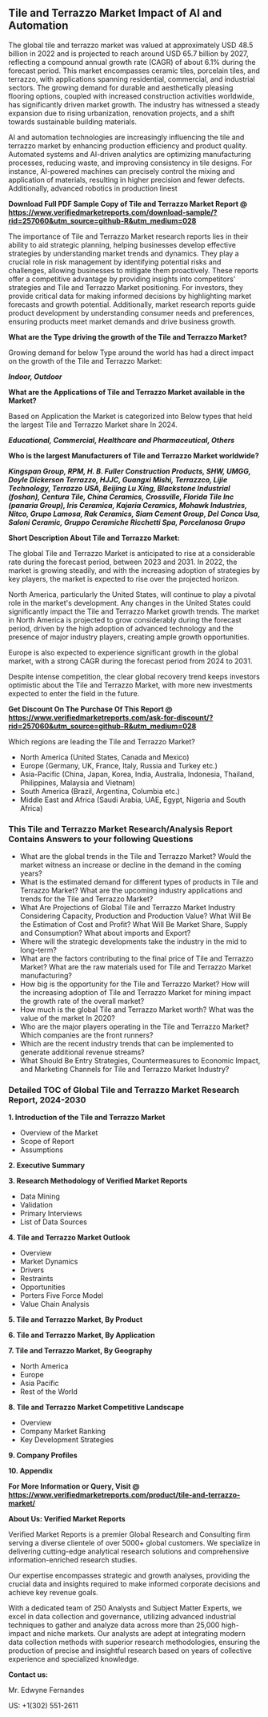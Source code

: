 <h2>Tile and Terrazzo Market Impact of AI and Automation</h2><p>The global tile and terrazzo market was valued at approximately USD 48.5 billion in 2022 and is projected to reach around USD 65.7 billion by 2027, reflecting a compound annual growth rate (CAGR) of about 6.1% during the forecast period. This market encompasses ceramic tiles, porcelain tiles, and terrazzo, with applications spanning residential, commercial, and industrial sectors. The growing demand for durable and aesthetically pleasing flooring options, coupled with increased construction activities worldwide, has significantly driven market growth. The industry has witnessed a steady expansion due to rising urbanization, renovation projects, and a shift towards sustainable building materials.</p><p>AI and automation technologies are increasingly influencing the tile and terrazzo market by enhancing production efficiency and product quality. Automated systems and AI-driven analytics are optimizing manufacturing processes, reducing waste, and improving consistency in tile designs. For instance, AI-powered machines can precisely control the mixing and application of materials, resulting in higher precision and fewer defects. Additionally, advanced robotics in production linest</p><p id="" class=""><strong>Download Full PDF Sample Copy of Tile and Terrazzo Market Report @ <a href="https://www.verifiedmarketreports.com/download-sample/?rid=257060&utm_source=github-R&utm_medium=028" target="_blank">https://www.verifiedmarketreports.com/download-sample/?rid=257060&utm_source=github-R&utm_medium=028</a></strong></p><p>The importance of&nbsp;Tile and Terrazzo Market research reports lies in their ability to aid strategic planning, helping businesses develop effective strategies by understanding market trends and dynamics. They play a crucial role in risk management by identifying potential risks and challenges, allowing businesses to mitigate them proactively. These reports offer a competitive advantage by providing insights into competitors' strategies and Tile and Terrazzo Market positioning. For investors, they provide critical data for making informed decisions by highlighting market forecasts and growth potential. Additionally, market research reports guide product development by understanding consumer needs and preferences, ensuring products meet market demands and drive business growth.</p><p><strong>What are the&nbsp;Type driving the growth of the Tile and Terrazzo Market?</strong></p><p id="" class="">Growing demand for below Type around the world has had a direct impact on the growth of the Tile and Terrazzo Market:</p><em><strong>Indoor, Outdoor</strong></em></p><strong>What are the&nbsp;Applications&nbsp;of Tile and Terrazzo Market available in the Market?</strong></p><p id="" class="">Based on Application the Market is categorized into Below types that held the largest Tile and Terrazzo Market share In 2024.</p><em><strong>Educational, Commercial, Healthcare and Pharmaceutical, Others</strong></em></p><strong>Who is the largest Manufacturers of Tile and Terrazzo Market worldwide?</strong></p><p><em><strong>Kingspan Group, RPM, H. B. Fuller Construction Products, SHW, UMGG, Doyle Dickerson Terrazzo, HJJC, Guangxi Mishi, Terrazzco, Lijie Technology, Terrazzo USA, Beijing Lu Xing, Blackstone Industrial (foshan), Centura Tile, China Ceramics, Crossville, Florida Tile Inc (panaria Group), Iris Ceramica, Kajaria Ceramics, Mohawk Industries, Nitco, Grupo Lamosa, Rak Ceramics, Siam Cement Group, Del Conca Usa, Saloni Ceramic, Gruppo Ceramiche Ricchetti Spa, Porcelanosa Grupo</strong></em></p><p id="" class=""><strong>Short Description About Tile and Terrazzo Market:</strong></p><p>The global Tile and Terrazzo Market is anticipated to rise at a considerable rate during the forecast period, between 2023 and 2031. In 2022, the market is growing steadily, and with the increasing adoption of strategies by key players, the market is expected to rise over the projected horizon.</p><p>North America, particularly the United States, will continue to play a pivotal role in the market's development. Any changes in the United States could significantly impact the Tile and Terrazzo Market growth trends. The market in North America is projected to grow considerably during the forecast period, driven by the high adoption of advanced technology and the presence of major industry players, creating ample growth opportunities.</p><p>Europe is also expected to experience significant growth in the global market, with a strong CAGR during the forecast period from 2024 to 2031.</p><p>Despite intense competition, the clear global recovery trend keeps investors optimistic about the Tile and Terrazzo Market, with more new investments expected to enter the field in the future.</p><p id="" class=""><strong>Get Discount On The Purchase Of This Report @ <a href="https://www.verifiedmarketreports.com/ask-for-discount/?rid=257060&utm_source=github-R&utm_medium=028" target="_blank">https://www.verifiedmarketreports.com/ask-for-discount/?rid=257060&utm_source=github-R&utm_medium=028</a></strong></p>Which regions are leading the Tile and Terrazzo Market?</p><ul><li>North America (United States, Canada and Mexico)</li><li>Europe (Germany, UK, France, Italy, Russia and Turkey etc.)</li><li>Asia-Pacific (China, Japan, Korea, India, Australia, Indonesia, Thailand, Philippines, Malaysia and Vietnam)</li><li>South America (Brazil, Argentina, Columbia etc.)</li><li>Middle East and Africa (Saudi Arabia, UAE, Egypt, Nigeria and South Africa)</li></ul><h3 id="" class="">This Tile and Terrazzo Market Research/Analysis Report Contains Answers to your following Questions</h3><ul><li>What are the global trends in the Tile and Terrazzo Market? Would the market witness an increase or decline in the demand in the coming years?</li><li>What is the estimated demand for different types of products in Tile and Terrazzo Market? What are the upcoming industry applications and trends for the Tile and Terrazzo Market?</li><li>What Are Projections of Global Tile and Terrazzo Market Industry Considering Capacity, Production and Production Value? What Will Be the Estimation of Cost and Profit? What Will Be Market Share, Supply and Consumption? What about imports and Export?</li><li>Where will the strategic developments take the industry in the mid to long-term?</li><li>What are the factors contributing to the final price of Tile and Terrazzo Market? What are the raw materials used for Tile and Terrazzo Market manufacturing?</li><li>How big is the opportunity for the Tile and Terrazzo Market? How will the increasing adoption of Tile and Terrazzo Market for mining impact the growth rate of the overall market?</li><li>How much is the global Tile and Terrazzo Market worth? What was the value of the market In 2020?</li><li>Who are the major players operating in the Tile and Terrazzo Market? Which companies are the front runners?</li><li>Which are the recent industry trends that can be implemented to generate additional revenue streams?</li><li>What Should Be Entry Strategies, Countermeasures to Economic Impact, and Marketing Channels for Tile and Terrazzo Market Industry?</li></ul><h3 id="" class="">Detailed TOC of Global Tile and Terrazzo Market Research Report, 2024-2030</h3><p id="" class=""><strong>1. Introduction of the Tile and Terrazzo Market</strong></p><ul><li>Overview of the Market</li><li>Scope of Report</li><li>Assumptions</li></ul><p id="" class=""><strong>2. Executive Summary</strong></p><p id="" class=""><strong>3. Research Methodology of Verified Market Reports</strong></p><ul><li>Data Mining</li><li>Validation</li><li>Primary Interviews</li><li>List of Data Sources</li></ul><p id="" class=""><strong>4. Tile and Terrazzo Market Outlook</strong></p><ul><li>Overview</li><li>Market Dynamics</li><li>Drivers</li><li>Restraints</li><li>Opportunities</li><li>Porters Five Force Model</li><li>Value Chain Analysis</li></ul><p id="" class=""><strong>5. Tile and Terrazzo Market, By Product</strong></p><p id="" class=""><strong>6. Tile and Terrazzo Market, By Application</strong></p><p id="" class=""><strong>7. Tile and Terrazzo Market, By Geography</strong></p><ul><li>North America</li><li>Europe</li><li>Asia Pacific</li><li>Rest of the World</li></ul><p id="" class=""><strong>8. Tile and Terrazzo Market Competitive Landscape</strong></p><ul><li>Overview</li><li>Company Market Ranking</li><li>Key Development Strategies</li></ul><p id="" class=""><strong>9. Company Profiles</strong></p><p id="" class=""><strong>10. Appendix</strong></p><p id="" class=""><strong>For More Information or Query, Visit @ <a href="https://www.verifiedmarketreports.com/product/tile-and-terrazzo-market/" target="_blank">https://www.verifiedmarketreports.com/product/tile-and-terrazzo-market/</a></strong></p><p id="" class=""><strong>About Us: Verified Market Reports</strong></p><p id="" class="">Verified Market Reports is a premier Global Research and Consulting firm serving a diverse clientele of over 5000+ global customers. We specialize in delivering cutting-edge analytical research solutions and comprehensive information-enriched research studies.</p><p id="" class="">Our expertise encompasses strategic and growth analyses, providing the crucial data and insights required to make informed corporate decisions and achieve key revenue goals.</p><p id="" class="">With a dedicated team of 250 Analysts and Subject Matter Experts, we excel in data collection and governance, utilizing advanced industrial techniques to gather and analyze data across more than 25,000 high-impact and niche markets. Our analysts are adept at integrating modern data collection methods with superior research methodologies, ensuring the production of precise and insightful research based on years of collective experience and specialized knowledge.</p><p id="" class=""><strong>Contact us:</strong></p><p id="" class="">Mr. Edwyne Fernandes</p><p id="" class="">US: +1(302) 551-2611</p>